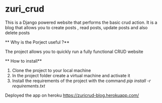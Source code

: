 # zuri_crud
This is a Django powered website that performs the basic crud action. It is a blog that allows you to create 
posts , read posts, update posts and also delete posts


**  Why is the Porject useful ?**

The project allows you to quickly run a fully functional CRUD website

 ** How to install**
1. Clone the project to your local machine
2. In the project folder create a virtual machine and activate it
3. Install the requirements of the project with the command
  _pip install -r requirements.txt_

Deployed the app on heroku 
https://zuricrud-blog.herokuapp.com/